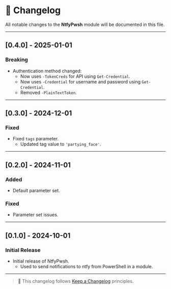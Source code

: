 # 📅 Changelog

All notable changes to the **NtfyPwsh** module will be documented in this file.

---

## [0.4.0] - 2025-01-01

### Breaking

* Authentication method changed:
  * Now uses `-TokenCreds` for API using `Get-Credential`.
  * Now uses `-Credential` for username and password using `Get-Credential`.
  * Removed `-PlainTextToken`.

---

## [0.3.0] - 2024-12-01

### Fixed

* Fixed `tags` parameter.
  * Updated tag value to `'partying_face'`.

---

## [0.2.0] - 2024-11-01

### Added

* Default parameter set.

### Fixed

* Parameter set issues.

---

## [0.1.0] - 2024-10-01

### Initial Release

* Initial release of NtfyPwsh.
  * Used to send notifications to ntfy from PowerShell in a module.

---

> 📌 This changelog follows [Keep a Changelog](https://keepachangelog.com/en/1.0.0/) principles.
